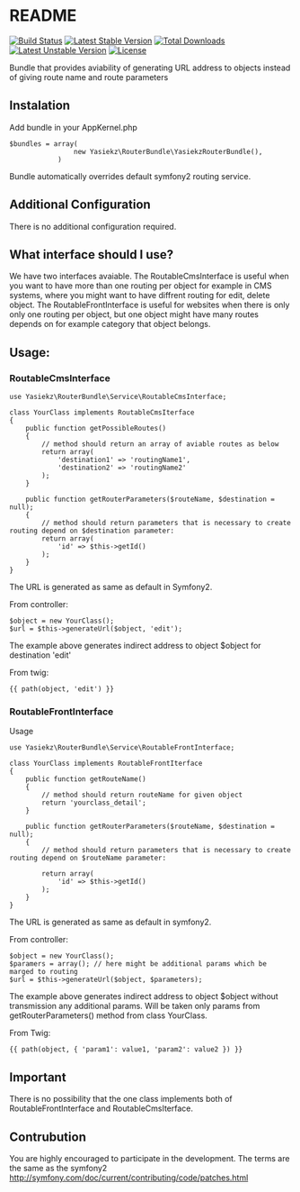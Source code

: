 # README

[![Build Status](https://travis-ci.org/yasiekz/router-bundle.svg)](https://travis-ci.org/yasiekz/router-bundle)
[![Latest Stable Version](https://poser.pugx.org/yasiekz/router-bundle/v/stable.svg)](https://packagist.org/packages/yasiekz/router-bundle) 
[![Total Downloads](https://poser.pugx.org/yasiekz/router-bundle/downloads.svg)](https://packagist.org/packages/yasiekz/router-bundle) 
[![Latest Unstable Version](https://poser.pugx.org/yasiekz/router-bundle/v/unstable.svg)](https://packagist.org/packages/yasiekz/router-bundle) [![License](https://poser.pugx.org/yasiekz/router-bundle/license.svg)](https://packagist.org/packages/yasiekz/router-bundle)

Bundle that provides aviability of generating URL address to objects instead of giving route name and route parameters

## Instalation

Add bundle in your AppKernel.php

```
$bundles = array(
                new Yasiekz\RouterBundle\YasiekzRouterBundle(),
            )
```

Bundle automatically overrides default symfony2 routing service.

## Additional Configuration

There is no additional configuration required.

## What interface should I use?

We have two interfaces avaiable. The RoutableCmsInterface is useful when you want to have more than one routing per object for example in CMS systems,
where you might want to have diffrent routing for edit, delete object. The RoutableFrontInterface is useful for websites when there is only
only one routing per object, but one object might have many routes depends on for example category that object belongs.

## Usage:

### RoutableCmsInterface

```
use Yasiekz\RouterBundle\Service\RoutableCmsInterface;

class YourClass implements RoutableCmsIterface
{
    public function getPossibleRoutes()
    {
        // method should return an array of aviable routes as below
        return array(
            'destination1' => 'routingName1',
            'destination2' => 'routingName2'
        );
    }

    public function getRouterParameters($routeName, $destination = null);
    {
        // method should return parameters that is necessary to create routing depend on $destination parameter:
        return array(
            'id' => $this->getId()
        );
    }
}
```

The URL is generated as same as default in Symfony2.

From controller:

```
$object = new YourClass();
$url = $this->generateUrl($object, 'edit');
```

The example above generates indirect address to object $object for destination 'edit'

From twig:

```
{{ path(object, 'edit') }}
```

### RoutableFrontInterface

Usage

```
use Yasiekz\RouterBundle\Service\RoutableFrontInterface;

class YourClass implements RoutableFrontIterface
{
    public function getRouteName()
    {
        // method should return routeName for given object
        return 'yourclass_detail';
    }

    public function getRouterParameters($routeName, $destination = null);
    {
        // method should return parameters that is necessary to create routing depend on $routeName parameter:

        return array(
            'id' => $this->getId()
        );
    }
}
```

The URL is generated as same as default in symfony2.

From controller:

```
$object = new YourClass();
$paramers = array(); // here might be additional params which be marged to routing
$url = $this->generateUrl($object, $parameters);
```

The example above generates indirect address to object $object without transmission any additional params.
Will be taken only params from getRouterParameters() method from class YourClass.

From Twig:

```
{{ path(object, { 'param1': value1, 'param2': value2 }) }}
```

## Important

There is no possibility that the one class implements both of RoutableFrontInterface and RoutableCmsIterface.

## Contrubution

You are highly encouraged to participate in the development. The terms are the same as the symfony2
http://symfony.com/doc/current/contributing/code/patches.html




